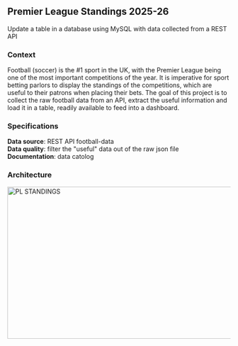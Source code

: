 ## Premier League Standings 2025-26
Update a table in a database using MySQL with data collected from a REST API

### Context
Football (soccer) is the #1 sport in the UK, with the Premier League being one of the most important competitions of the year. It is imperative for sport betting parlors to display the standings of the competitions, which are useful to their patrons when placing  their bets. The goal of this project is to collect the raw football data from an API, extract the useful information and load it in a table, readily available to feed into a dashboard.

### Specifications
**Data source**: REST API football-data  
**Data quality**: filter the "useful" data out of the raw json file  
**Documentation**: data catolog

### Architecture

<img width="601" height="343" alt="PL STANDINGS" src="https://github.com/user-attachments/assets/8f73913b-c1b9-4c43-8ed3-095bd848cc54" />
